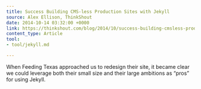 ```yaml
---
title: Success Building CMS-less Production Sites with Jekyll
source: Alex Ellison, ThinkShout
date: 2014-10-14 03:32:00 +0000
link: https://thinkshout.com/blog/2014/10/success-building-cmsless-production-sites-with-jekyll/
content_type: Article
tool:
- tool/jekyll.md

---
```

When Feeding Texas approached us to redesign their site, it became clear we could leverage both their small size and their large ambitions as “pros” for using Jekyll.